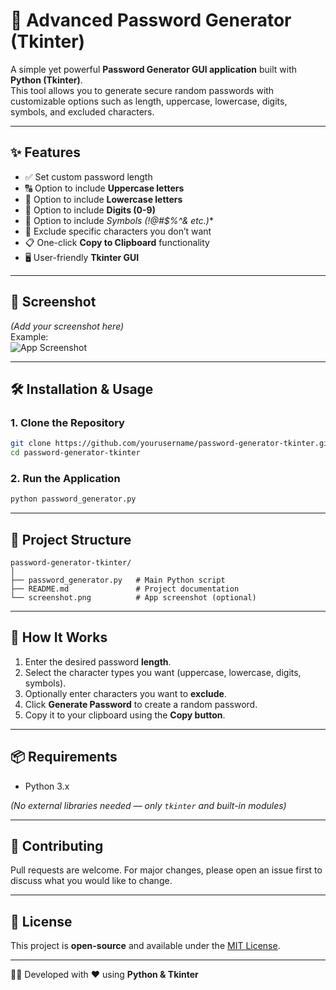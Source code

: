 # 🔐 Advanced Password Generator (Tkinter)

A simple yet powerful **Password Generator GUI application** built with **Python (Tkinter)**.  
This tool allows you to generate secure random passwords with customizable options such as length, uppercase, lowercase, digits, symbols, and excluded characters.  

---

## ✨ Features
- ✅ Set custom password length  
- 🔠 Option to include **Uppercase letters**  
- 🔡 Option to include **Lowercase letters**  
- 🔢 Option to include **Digits (0-9)**  
- 🔣 Option to include **Symbols (!@#$%^&* etc.)**  
- 🚫 Exclude specific characters you don’t want  
- 📋 One-click **Copy to Clipboard** functionality  
- 🖥️ User-friendly **Tkinter GUI**  

---

## 📸 Screenshot
*(Add your screenshot here)*  
Example:  
![App Screenshot](screenshot.png)

---

## 🛠️ Installation & Usage

### 1. Clone the Repository
```bash
git clone https://github.com/yourusername/password-generator-tkinter.git
cd password-generator-tkinter
```

### 2. Run the Application
```bash
python password_generator.py
```

---

## 📂 Project Structure
```
password-generator-tkinter/
│
├── password_generator.py   # Main Python script
├── README.md               # Project documentation
└── screenshot.png          # App screenshot (optional)
```

---

## 🚀 How It Works
1. Enter the desired password **length**.  
2. Select the character types you want (uppercase, lowercase, digits, symbols).  
3. Optionally enter characters you want to **exclude**.  
4. Click **Generate Password** to create a random password.  
5. Copy it to your clipboard using the **Copy button**.  

---

## 📦 Requirements
- Python 3.x  

*(No external libraries needed — only `tkinter` and built-in modules)*  

---

## 🤝 Contributing
Pull requests are welcome. For major changes, please open an issue first to discuss what you would like to change.  

---

## 📜 License
This project is **open-source** and available under the [MIT License](LICENSE).  

---
👨‍💻 Developed with ❤️ using **Python & Tkinter**
